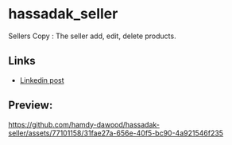 # hassadak_seller
Sellers Copy : The seller add, edit, delete products.

## Links
* [Linkedin post](https://hamdy-dawood.github.io/quran_web/#/](https://www.linkedin.com/feed/update/urn:li:activity:7074430468296777728/))

## Preview:

https://github.com/hamdy-dawood/hassadak-seller/assets/77101158/31fae27a-656e-40f5-bc90-4a921546f235

